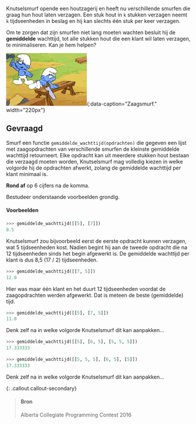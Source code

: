 Knutselsmurf opende een houtzagerij en heeft nu verschillende smurfen die graag hun hout laten verzagen. Een stuk hout in `k` stukken verzagen neemt `k` tijdseenheden in beslag en hij kan slechts één stuk per keer verzagen.

Om te zorgen dat zijn smurfen niet lang moeten wachten besluit hij de **gemiddelde** wachttijd, tot alle stukken hout die een klant wil laten verzagen, te minimaliseren. Kan je hem helpen?

![Zaagsmurf.](media/smurfs.gif "Zaagsmurf."){:data-caption="Zaagsmurf." width="220px"}

## Gevraagd
Smurf een functie `gemiddelde_wachttijd(opdrachten)` die gegeven een lijst met zaagopdrachten van verschillende smurfen de kleinste gemiddelde wachttijd retourneert. Elke opdracht kan uit meerdere stukken hout bestaan die verzaagd moeten worden, Knutselsmurf mag volledig kiezen in welke volgorde hij de opdrachten afwerkt, zolang de gemiddelde wachttijd per klant minimaal is.

**Rond af** op 6 cijfers na de komma.

Bestudeer onderstaande voorbeelden grondig.

#### Voorbeelden

```python
>>> gemiddelde_wachttijd([[5], [7]])
8.5
```

Knutselsmurf zou bijvoorbeeld eerst de eerste opdracht kunnen verzagen, wat 5 tijdseenheden kost. Nadien begint hij aan de tweede opdracht die na 12 tijdseenheden sinds het begin afgewerkt is. De gemiddelde wachttijd per klant is dus 8,5 (17 / 2) tijdseenheden.

```python
>>> gemiddelde_wachttijd([[7, 5]])
12.0
```

Hier was maar één klant en het duurt 12 tijdseenheden voordat de zaagopdrachten werden afgewerkt. Dat is meteen de beste (gemiddelde) tijd.

```python
>>> gemiddelde_wachttijd([[5], [7, 5]])
11.0
```

Denk zelf na in welke volgorde Knutselsmurf dit kan aanpakken...

```python
>>> gemiddelde_wachttijd([[5], [6, 5], [5, 5, 5]])
17.333333
```

```python
>>> gemiddelde_wachttijd([[5, 5, 5], [6, 5], [5]])
17.333333
```

Denk zelf na in welke volgorde Knutselsmurf dit kan aanpakken...

{: .callout.callout-secondary}
>#### Bron
> Alberta Collegiate Programming Contest 2016
